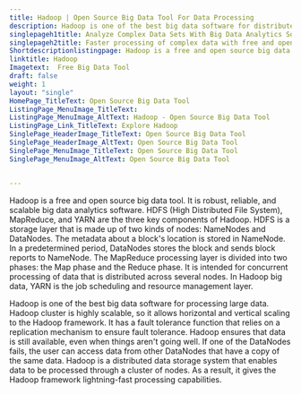 ```yaml
---
title: Hadoop | Open Source Big Data Tool For Data Processing
description: Hadoop is one of the best big data software for distributed storage and processing of a large amount of data. It is easy to deploy on any number of nodes.
singlepageh1title: Analyze Complex Data Sets With Big Data Analytics Software
singlepageh2title: Faster processing of complex data with free and open source big data tools. Deal with massive volume, variety of data sets and improve business decision making.
Shortdescriptionlistingpage: Hadoop is a free and open source big data tool that helps companies to analyze variety of complex data sets and perform faster data processing.
linktitle: Hadoop
Imagetext:  Free Big Data Tool
draft: false
weight: 1
layout: "single"
HomePage_TitleText: Open Source Big Data Tool
ListingPage_MenuImage_TitleText: 
ListingPage_MenuImage_AltText: Hadoop - Open Source Big Data Tool
ListingPage_Link_TitleText: Explore Hadoop
SinglePage_HeaderImage_TitleText: Open Source Big Data Tool
SinglePage_HeaderImage_AltText: Open Source Big Data Tool
SinglePage_MenuImage_TitleText: Open Source Big Data Tool
SinglePage_MenuImage_AltText: Open Source Big Data Tool


---
```


Hadoop is a free and open source big data tool. It is robust, reliable, and scalable big data analytics software. HDFS (High Distributed File System), MapReduce, and YARN are the three key components of Hadoop. HDFS is a storage layer that is made up of two kinds of nodes: NameNodes and DataNodes. The metadata about a block's location is stored in NameNode. In a predetermined period, DataNodes stores the block and sends block reports to NameNode. The MapReduce processing layer is divided into two phases: the Map phase and the Reduce phase. It is intended for concurrent processing of data that is distributed across several nodes. In Hadoop big data, YARN is the job scheduling and resource management layer.

Hadoop is one of the best big data software for processing large data. Hadoop cluster is highly scalable, so it allows horizontal and vertical scaling to the Hadoop framework. It has a fault tolerance function that relies on a replication mechanism to ensure fault tolerance. Hadoop ensures that data is still available, even when things aren't going well. If one of the DataNodes fails, the user can access data from other DataNodes that have a copy of the same data. Hadoop is a distributed data storage system that enables data to be processed through a cluster of nodes. As a result, it gives the Hadoop framework lightning-fast processing capabilities.